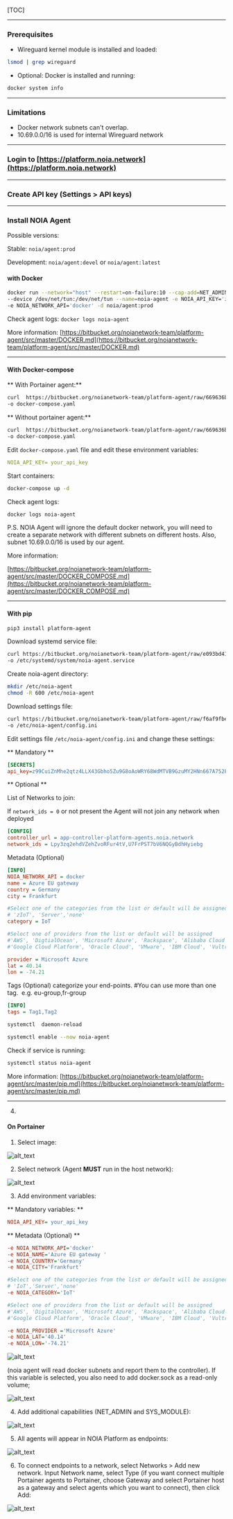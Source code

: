 [TOC]

---

### Prerequisites

* Wireguard kernel module is installed and loaded:
```bash
lsmod | grep wireguard
```

* Optional:  Docker is installed and running: 
```sh
docker system info
```
---
### Limitations

* Docker network subnets can't overlap.
* 10.69.0.0/16 is used for internal Wireguard network

----
### Login to [https://platform.noia.network](https://platform.noia.network) 
---
### Create API key (Settings > API keys)

---

### Install NOIA Agent

Possible versions:

Stable:  ```noia/agent:prod```

Development:  ```noia/agent:devel``` or ```noia/agent:latest```  

#### with Docker 

```bash
docker run --network="host" --restart=on-failure:10 --cap-add=NET_ADMIN --cap-add=SYS_MODULE -v /var/run/docker.sock:/var/run/docker.sock:ro \
--device /dev/net/tun:/dev/net/tun --name=noia-agent -e NOIA_API_KEY='z99CuiZnMhe2qtz4LLX43Gbho5Zu9G8oAoWRY68WdMTVB9GzuMY2HNn667A752EA' \
-e NOIA_NETWORK_API='docker' -d noia/agent:prod
```
Check agent logs:
```docker logs noia-agent```

More information:     [https://bitbucket.org/noianetwork-team/platform-agent/src/master/DOCKER.md](https://bitbucket.org/noianetwork-team/platform-agent/src/master/DOCKER.md)

---
#### With Docker-compose

** With Portainer agent:**

```bash
curl  https://bitbucket.org/noianetwork-team/platform-agent/raw/669636b38f3c9016533b6b55576dbba1998b21fa/docker-compose/na-pa.yml \
-o docker-compose.yaml
```

** Without portainer agent:**

```bash
curl  https://bitbucket.org/noianetwork-team/platform-agent/raw/669636b38f3c9016533b6b55576dbba1998b21fa/docker-compose/noia-agent.yaml \
-o docker-compose.yaml
```

Edit ```docker-compose.yaml``` file and edit these environment variables:

```yaml
NOIA_API_KEY= your_api_key
```

Start containers:

```bash
docker-compose up -d
```

Check agent logs:
```bash
docker logs noia-agent
```

P.S. NOIA Agent will ignore the default docker network, you will  need to create a separate network with different subnets on different hosts. Also, subnet 10.69.0.0/16 is used by our agent.

More information:

[https://bitbucket.org/noianetwork-team/platform-agent/src/master/DOCKER_COMPOSE.md](https://bitbucket.org/noianetwork-team/platform-agent/src/master/DOCKER_COMPOSE.md)

---
#### With pip 

```bash
pip3 install platform-agent
```

Download systemd service file:

```bash
curl https://bitbucket.org/noianetwork-team/platform-agent/raw/e093bd419a3b3d117bad5c2acff950e8b16fc36f/systemd/noia-agent.service \
-o /etc/systemd/system/noia-agent.service
```

Create noia-agent directory:
```bash
mkdir /etc/noia-agent
chmod -R 600 /etc/noia-agent
```
Download settings file:
```bash
curl https://bitbucket.org/noianetwork-team/platform-agent/raw/f6af9fbebdaab86e7e37fbbb2165e005a19d3e78/configs/config.ini \
-o /etc/noia-agent/config.ini
```

Edit settings file ```/etc/noia-agent/config.ini``` and change these settings:

** Mandatory **
```ini
[SECRETS] 
api_key=z99CuiZnMhe2qtz4LLX43Gbho5Zu9G8oAoWRY68WdMTVB9GzuMY2HNn667A752EA 
```
** Optional **

List of Networks to join:

If `network_ids = 0` or not present the Agent will not join any network when deployed
```ini
[CONFIG]
controller_url = app-controller-platform-agents.noia.network
network_ids = Lpy3zq2ehdVZehZvoRFur4tV,U7FrPST7bV6NQGyBdhHyiebg
```

Metadata (Optional)
```ini
[INFO]
NOIA_NETWORK_API = docker
name = Azure EU gateway 
country = Germany 
city = Frankfurt 

#Select one of the categories from the list or default will be assigned 
# 'zIoT', 'Server','none' 
category = IoT 

#Select one of providers from the list or default will be assigned 
#'AWS', 'DigtialOcean', 'Microsoft Azure', 'Rackspace', 'Alibaba Cloud', 
#'Google Cloud Platform', 'Oracle Cloud', 'VMware', 'IBM Cloud', 'Vultr'. 

provider = Microsoft Azure 
lat = 40.14 
lon = -74.21
```
Tags (Optional)
categorize your end-points. #You can use more than one tag.  e.g. eu-group,fr-group
```ini
[INFO]
tags = Tag1,Tag2
```

```bash
systemctl  daemon-reload
```

```bash
systemctl enable --now noia-agent
```

Check if service is running:
```bash
systemctl status noia-agent
```

More information: [https://bitbucket.org/noianetwork-team/platform-agent/src/master/pip.md](https://bitbucket.org/noianetwork-team/platform-agent/src/master/pip.md)

---

4. 
#### On Portainer

1. Select image:

![alt_text](images/image.png "Select docker image")


2. Select network (Agent **MUST** run in the host network): 

![alt_text](images/network.png "Select network")

3. Add environment variables:

** Mandatory variables: **

```ini
NOIA_API_KEY= your_api_key
```

** Metadata (Optional) **
```ini
-e NOIA_NETWORK_API='docker'
-e NOIA_NAME='Azure EU gateway '
-e NOIA_COUNTRY='Germany'
-e NOIA_CITY='Frankfurt'

#Select one of the categories from the list or default will be assigned 
# 'IoT','Server','none' 
-e NOIA_CATEGORY='IoT'

#Select one of providers from the list or default will be assigned 
#'AWS', 'DigitalOcean', 'Microsoft Azure', 'Rackspace', 'Alibaba Cloud', 
#'Google Cloud Platform', 'Oracle Cloud', 'VMware', 'IBM Cloud', 'Vultr'. 

-e NOIA_PROVIDER ='Microsoft Azure'
-e NOIA_LAT='40.14'
-e NOIA_LON='-74.21'
```


![alt_text](images/env.png "Add environment variables")


(noia agent will read docker subnets and report them to the controller). If this variable is selected, you also need to add docker.sock as a read-only volume;

![alt_text](images/volumes.png "Add docker.sock")


4. Add additional capabilities (NET_ADMIN and SYS_MODULE): 

![alt_text](images/cap.png "image_tooltip")


5. All agents will appear in NOIA Platform as endpoints:

![alt_text](images/endpoints.png "Endpoints")



6. To connect endpoints to a network, select Networks > Add new network. Input Network name, select Type (if you want connect multiple Portainer agents to Portainer, choose Gateway and select Portainer host as a gateway and select agents which you want to connect), then click Add: 

![alt_text](images/create_net.png "Create network")

